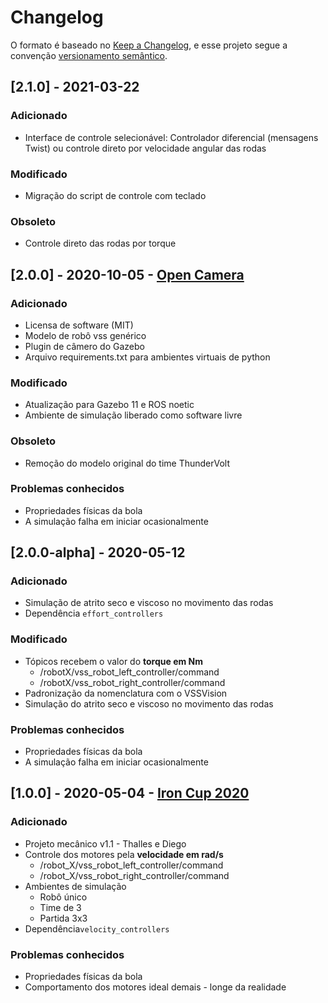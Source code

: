 # Changelog

O formato é baseado no [Keep a Changelog](https://keepachangelog.com/en/1.0.0/),
e esse projeto segue a convenção [versionamento semântico](https://semver.org/spec/v2.0.0.html).

## [2.1.0] - 2021-03-22

### Adicionado

- Interface de controle selecionável: Controlador diferencial (mensagens Twist) ou controle direto por velocidade angular das rodas

### Modificado

- Migração do script de controle com teclado

### Obsoleto

- Controle direto das rodas por torque

## [2.0.0] - 2020-10-05 - [Open Camera](https://github.com/ThundeRatz/vss_simulation/releases/tag/v2.0)

### Adicionado

- Licensa de software (MIT)
- Modelo de robô vss genérico
- Plugin de câmero do Gazebo
- Arquivo requirements.txt para ambientes virtuais de python

### Modificado

- Atualização para Gazebo 11 e ROS noetic
- Ambiente de simulação liberado como software livre

### Obsoleto

- Remoção do modelo original do time ThunderVolt

### Problemas conhecidos

- Propriedades físicas da bola
- A simulação falha em iniciar ocasionalmente

## [2.0.0-alpha] - 2020-05-12

### Adicionado

- Simulação de atrito seco e viscoso no movimento das rodas
- Dependência ```effort_controllers```

### Modificado

- Tópicos recebem o valor do **torque em Nm**
  - /robotX/vss_robot_left_controller/command
  - /robotX/vss_robot_right_controller/command
- Padronização da nomenclatura com o VSSVision
- Simulação do atrito seco e viscoso no movimento das rodas

### Problemas conhecidos

- Propriedades físicas da bola
- A simulação falha em iniciar ocasionalmente

## [1.0.0] - 2020-05-04 - [Iron Cup 2020](https://github.com/ThundeRatz/vss_simulation/releases/tag/v1.0)

### Adicionado

- Projeto mecânico v1.1 - Thalles e Diego
- Controle dos motores pela **velocidade em rad/s**
  - /robot_X/vss_robot_left_controller/command
  - /robot_X/vss_robot_right_controller/command
- Ambientes de simulação
  - Robô único
  - Time de 3
  - Partida 3x3
- Dependência```velocity_controllers```

### Problemas conhecidos

- Propriedades físicas da bola
- Comportamento dos motores ideal demais - longe da realidade
